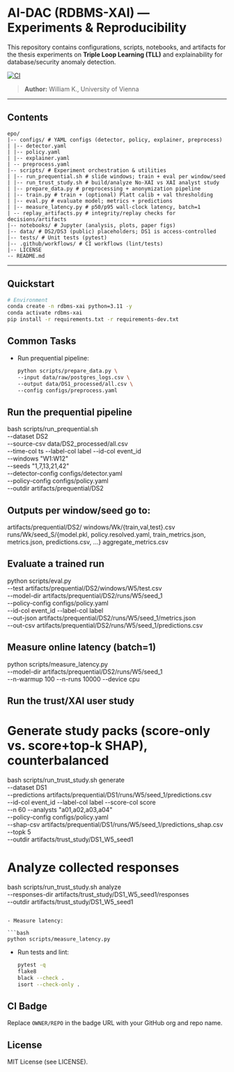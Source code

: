 # AI-DAC (RDBMS-XAI) — Experiments & Reproducibility

This repository contains configurations, scripts, notebooks, and artifacts for the thesis experiments on **Triple Loop Learning (TLL)** and explainability for database/security anomaly detection.

[![CI](https://github.com/OWNER/REPO/actions/workflows/ci.yml/badge.svg)](https://github.com/OWNER/REPO/actions/workflows/ci.yml)

> **Author:** William K., University of Vienna

---

## Contents



```
epo/
|-- configs/ # YAML configs (detector, policy, explainer, preprocess)
| |-- detector.yaml
| |-- policy.yaml
| |-- explainer.yaml
| -- preprocess.yaml
|-- scripts/ # Experiment orchestration & utilities
| |-- run_prequential.sh # slide windows; train + eval per window/seed
| |-- run_trust_study.sh # build/analyze No-XAI vs XAI analyst study
| |-- prepare_data.py # preprocessing + anonymization pipeline
| |-- train.py # train + (optional) Platt calib + val thresholding
| |-- eval.py # evaluate model; metrics + predictions
| |-- measure_latency.py # p50/p95 wall-clock latency, batch=1
| -- replay_artifacts.py # integrity/replay checks for decisions/artifacts
|-- notebooks/ # Jupyter (analysis, plots, paper figs)
|-- data/ # DS2/DS3 (public) placeholders; DS1 is access-controlled
|-- tests/ # Unit tests (pytest)
|-- .github/workflows/ # CI workflows (lint/tests)
|-- LICENSE
-- README.md
```


---

## Quickstart

```bash
# Environment
conda create -n rdbms-xai python=3.11 -y
conda activate rdbms-xai
pip install -r requirements.txt -r requirements-dev.txt

```

## Common Tasks

- Run prequential pipeline:

  ```bash
  python scripts/prepare_data.py \
  --input data/raw/postgres_logs.csv \
  --output data/DS1_processed/all.csv \
  --config configs/preprocess.yaml

## Run the prequential pipeline
bash scripts/run_prequential.sh \
  --dataset DS2 \
  --source-csv data/DS2_processed/all.csv \
  --time-col ts --label-col label --id-col event_id \
  --windows "W1:W12" \
  --seeds "1,7,13,21,42" \
  --detector-config configs/detector.yaml \
  --policy-config configs/policy.yaml \
  --outdir artifacts/prequential/DS2
## Outputs per window/seed go to:
artifacts/prequential/DS2/
  windows/Wk/{train,val,test}.csv
  runs/Wk/seed_S/{model.pkl, policy.resolved.yaml, train_metrics.json, metrics.json, predictions.csv, ...}
  aggregate_metrics.csv
## Evaluate a trained run
python scripts/eval.py \
  --test artifacts/prequential/DS2/windows/W5/test.csv \
  --model-dir artifacts/prequential/DS2/runs/W5/seed_1 \
  --policy-config configs/policy.yaml \
  --id-col event_id --label-col label \
  --out-json artifacts/prequential/DS2/runs/W5/seed_1/metrics.json \
  --out-csv  artifacts/prequential/DS2/runs/W5/seed_1/predictions.csv
##  Measure online latency (batch=1)
python scripts/measure_latency.py \
  --model-dir artifacts/prequential/DS2/runs/W5/seed_1 \
  --n-warmup 100 --n-runs 10000 --device cpu
## Run the trust/XAI user study
# Generate study packs (score-only vs. score+top-k SHAP), counterbalanced
bash scripts/run_trust_study.sh generate \
  --dataset DS1 \
  --predictions artifacts/prequential/DS1/runs/W5/seed_1/predictions.csv \
  --id-col event_id --label-col label --score-col score \
  --n 60 --analysts "a01,a02,a03,a04" \
  --policy-config configs/policy.yaml \
  --shap-csv artifacts/prequential/DS1/runs/W5/seed_1/predictions_shap.csv \
  --topk 5 \
  --outdir artifacts/trust_study/DS1_W5_seed1

# Analyze collected responses
bash scripts/run_trust_study.sh analyze \
  --responses-dir artifacts/trust_study/DS1_W5_seed1/responses \
  --outdir        artifacts/trust_study/DS1_W5_seed1

  ```

- Measure latency:

  ```bash
  python scripts/measure_latency.py
  ```

- Run tests and lint:

  ```bash
  pytest -q
  flake8
  black --check .
  isort --check-only .
  ```

## CI Badge

Replace `OWNER/REPO` in the badge URL with your GitHub org and repo name.

## License

MIT License (see LICENSE).
